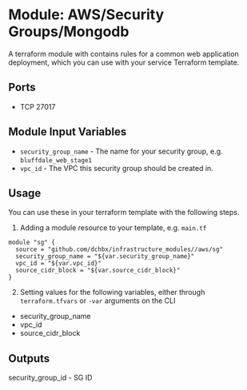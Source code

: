Module: AWS/Security Groups/Mongodb
===================================

A terraform module with contains rules for a common web application deployment, which 
you can use with your service Terraform template.

Ports
-----
- TCP 27017

Module Input Variables
----------------------

- `security_group_name` - The name for your security group, e.g. `bluffdale_web_stage1`
- `vpc_id` - The VPC this security group should be created in.

Usage
-----

You can use these in your terraform template with the following steps.

1. Adding a module resource to your template, e.g. `main.tf`

```
module "sg" {
  source = "github.com/dchbx/infrastructure_modules//aws/sg"
  security_group_name = "${var.security_group_name}"
  vpc_id = "${var.vpc_id}"
  source_cidr_block = "${var.source_cidr_block}"
}
```

2. Setting values for the following variables, either through `terraform.tfvars` or `-var` arguments on the CLI

- security_group_name
- vpc_id
- source_cidr_block

Outputs
-------

security_group_id - SG ID
